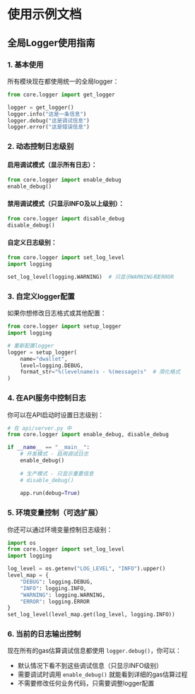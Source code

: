 # 使用示例文档

## 全局Logger使用指南

### 1. 基本使用
所有模块现在都使用统一的全局logger：

```python
from core.logger import get_logger

logger = get_logger()
logger.info("这是一条信息")
logger.debug("这是调试信息")
logger.error("这是错误信息")
```

### 2. 动态控制日志级别

#### 启用调试模式（显示所有日志）：
```python
from core.logger import enable_debug
enable_debug()
```

#### 禁用调试模式（只显示INFO及以上级别）：
```python
from core.logger import disable_debug
disable_debug()
```

#### 自定义日志级别：
```python
from core.logger import set_log_level
import logging

set_log_level(logging.WARNING)  # 只显示WARNING和ERROR
```

### 3. 自定义logger配置

如果你想修改日志格式或其他配置：

```python
from core.logger import setup_logger
import logging

# 重新配置logger
logger = setup_logger(
    name="dwallet",
    level=logging.DEBUG,
    format_str="%(levelname)s - %(message)s"  # 简化格式
)
```

### 4. 在API服务中控制日志

你可以在API启动时设置日志级别：

```python
# 在 api/server.py 中
from core.logger import enable_debug, disable_debug

if __name__ == "__main__":
    # 开发模式 - 启用调试日志
    enable_debug()
    
    # 生产模式 - 只显示重要信息
    # disable_debug()
    
    app.run(debug=True)
```

### 5. 环境变量控制（可选扩展）

你还可以通过环境变量控制日志级别：

```python
import os
from core.logger import set_log_level
import logging

log_level = os.getenv("LOG_LEVEL", "INFO").upper()
level_map = {
    "DEBUG": logging.DEBUG,
    "INFO": logging.INFO,
    "WARNING": logging.WARNING,
    "ERROR": logging.ERROR
}
set_log_level(level_map.get(log_level, logging.INFO))
```

### 6. 当前的日志输出控制

现在所有的gas估算调试信息都使用 `logger.debug()`，你可以：

- 默认情况下看不到这些调试信息（只显示INFO级别）
- 需要调试时调用 `enable_debug()` 就能看到详细的gas估算过程
- 不需要修改任何业务代码，只需要调整logger配置
